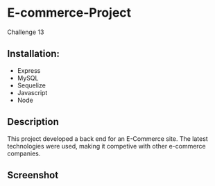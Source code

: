 # E-commerce-Project
Challenge 13


## Installation:

- Express 
- MySQL
- Sequelize 
- Javascript
- Node 

## Description 
This project developed a back end for an E-Commerce site. The latest technologies were used, making it 
competive with other e-commerce companies.

## Screenshot 
